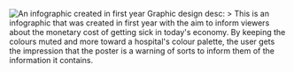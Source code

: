 ![An infographic created in first year Graphic design](infographic.png)
desc: >
   This is an infographic that was created in first year with the aim to inform viewers about the monetary cost of getting sick in today's economy. By keeping the colours muted and more toward a hospital's colour palette, the user gets the impression that the poster is a warning of sorts to inform them of the information it contains.
